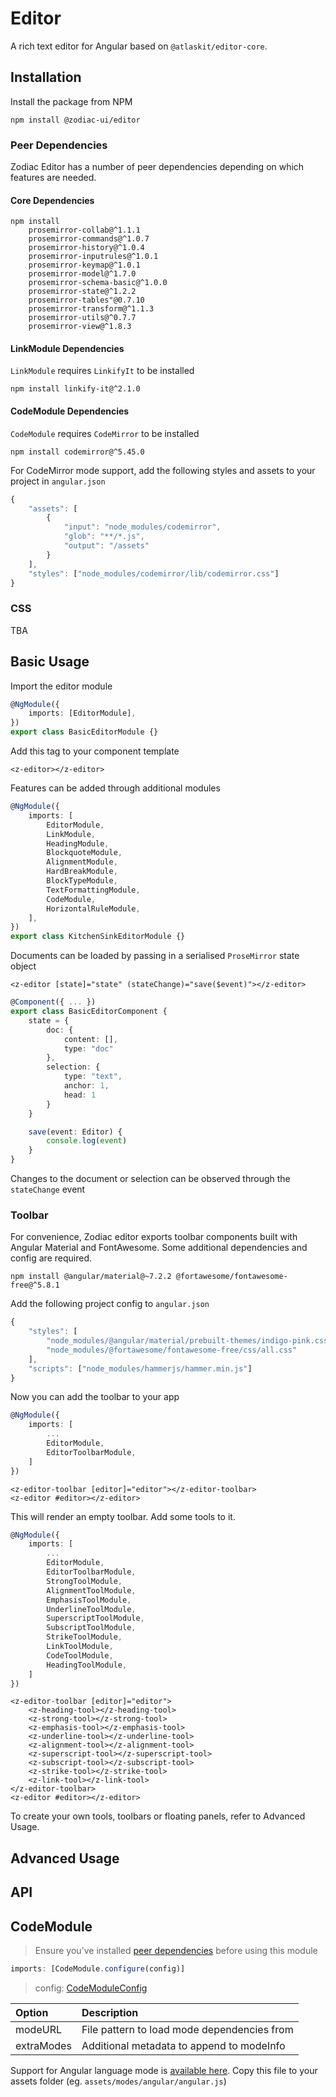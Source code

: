 # Editor

A rich text editor for Angular based on `@atlaskit/editor-core`.

## Installation

Install the package from NPM

```text
npm install @zodiac-ui/editor
```

### Peer Dependencies

Zodiac Editor has a number of peer dependencies depending on which features are needed.

#### Core Dependencies

```text
npm install
    prosemirror-collab@^1.1.1
    prosemirror-commands@^1.0.7
    prosemirror-history@^1.0.4
    prosemirror-inputrules@^1.0.1
    prosemirror-keymap@^1.0.1
    prosemirror-model@^1.7.0
    prosemirror-schema-basic@^1.0.0
    prosemirror-state@^1.2.2
    prosemirror-tables"@0.7.10
    prosemirror-transform@^1.1.3
    prosemirror-utils@^0.7.7
    prosemirror-view@^1.8.3
```

#### LinkModule Dependencies

`LinkModule` requires `LinkifyIt` to be installed

```text
npm install linkify-it@^2.1.0
```

#### CodeModule Dependencies

`CodeModule` requires `CodeMirror` to be installed

```text
npm install codemirror@^5.45.0
```

For CodeMirror mode support, add the following styles and assets to your project in `angular.json`

```javascript
{
    "assets": [
        {
            "input": "node_modules/codemirror",
            "glob": "**/*.js",
            "output": "/assets"
        }
    ],
    "styles": ["node_modules/codemirror/lib/codemirror.css"]
}
```

### CSS

TBA

## Basic Usage

Import the editor module

```typescript
@NgModule({
    imports: [EditorModule],
})
export class BasicEditorModule {}
```

Add this tag to your component template

```markup
<z-editor></z-editor>
```

Features can be added through additional modules

```typescript
@NgModule({
    imports: [
        EditorModule,
        LinkModule,
        HeadingModule,
        BlockquoteModule,
        AlignmentModule,
        HardBreakModule,
        BlockTypeModule,
        TextFormattingModule,
        CodeModule,
        HorizontalRuleModule,
    ],
})
export class KitchenSinkEditorModule {}
```

Documents can be loaded by passing in a serialised `ProseMirror` state object

```markup
<z-editor [state]="state" (stateChange)="save($event)"></z-editor>
```

```typescript
@Component({ ... })
export class BasicEditorComponent {
    state = {
        doc: {
            content: [],
            type: "doc"
        },
        selection: {
            type: "text",
            anchor: 1,
            head: 1
        }
    }

    save(event: Editor) {
        console.log(event)
    }
}
```

Changes to the document or selection can be observed through the `stateChange` event

### Toolbar

For convenience, Zodiac editor exports toolbar components built with Angular Material and FontAwesome. Some additional dependencies and config are required.

```text
npm install @angular/material@~7.2.2 @fortawesome/fontawesome-free@^5.8.1
```

Add the following project config to `angular.json`

```javascript
{
    "styles": [
        "node_modules/@angular/material/prebuilt-themes/indigo-pink.css", // or another theme
        "node_modules/@fortawesome/fontawesome-free/css/all.css"
    ],
    "scripts": ["node_modules/hammerjs/hammer.min.js"]
}
```

Now you can add the toolbar to your app

```typescript
@NgModule({
    imports: [
        ...
        EditorModule,
        EditorToolbarModule,
    ]
})
```

```markup
<z-editor-toolbar [editor]="editor"></z-editor-toolbar>
<z-editor #editor></z-editor>
```

This will render an empty toolbar. Add some tools to it.

```typescript
@NgModule({
    imports: [
        ...
        EditorModule,
        EditorToolbarModule,
        StrongToolModule,
        AlignmentToolModule,
        EmphasisToolModule,
        UnderlineToolModule,
        SuperscriptToolModule,
        SubscriptToolModule,
        StrikeToolModule,
        LinkToolModule,
        CodeToolModule,
        HeadingToolModule,
    ]
})
```

```markup
<z-editor-toolbar [editor]="editor">
    <z-heading-tool></z-heading-tool>
    <z-strong-tool></z-strong-tool>
    <z-emphasis-tool></z-emphasis-tool>
    <z-underline-tool></z-underline-tool>
    <z-alignment-tool></z-alignment-tool>
    <z-superscript-tool></z-superscript-tool>
    <z-subscript-tool></z-subscript-tool>
    <z-strike-tool></z-strike-tool>
    <z-link-tool></z-link-tool>
</z-editor-toolbar>
<z-editor #editor></z-editor>
```

To create your own tools, toolbars or floating panels, refer to Advanced Usage.

## Advanced Usage

## API

## CodeModule

> Ensure you've installed [peer dependencies](editor.md#codemodule-dependencies) before using this module

```typescript
imports: [CodeModule.configure(config)]
```

> config: [CodeModuleConfig](https://github.com/zodiac-team/zodiac-ui/tree/4d768096819e10f7baa1fb0644104052d0d890a6/libs/editor/src/plugins/code/interfaces.ts)

| Option     | Description                                 |
| :--------- | :------------------------------------------ |
| modeURL    | File pattern to load mode dependencies from |
| extraModes | Additional metadata to append to modeInfo   |

Support for Angular language mode is [available here](https://github.com/zodiac-team/zodiac-ui/tree/4d768096819e10f7baa1fb0644104052d0d890a6/libs/editor/src/plugins/code/mode/angular.js). Copy this file to your assets folder \(eg. `assets/modes/angular/angular.js`\)
